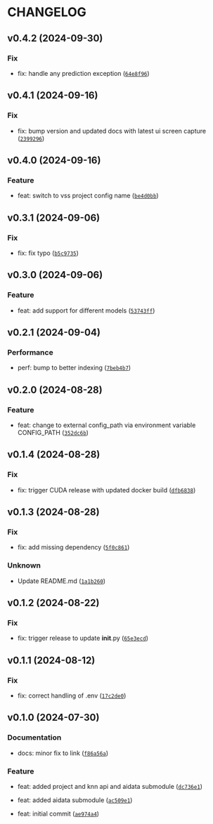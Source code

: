 # CHANGELOG

## v0.4.2 (2024-09-30)

### Fix

* fix: handle any prediction exception ([`64e8f96`](https://github.com/mbari-org/fastapi-vss/commit/64e8f96ef4a24fdb9acb356efd6f1d6f7287df6e))

## v0.4.1 (2024-09-16)

### Fix

* fix: bump version and updated docs with latest ui screen capture ([`2399296`](https://github.com/mbari-org/fastapi-vss/commit/23992969ce70c7d819bb7a3e4689f4f3f567ee23))

## v0.4.0 (2024-09-16)

### Feature

* feat: switch to vss project config name ([`be4d0bb`](https://github.com/mbari-org/fastapi-vss/commit/be4d0bb669711b907cee792f47659b448a056728))

## v0.3.1 (2024-09-06)

### Fix

* fix: fix typo ([`b5c9735`](https://github.com/mbari-org/fastapi-vss/commit/b5c9735dbde1b34276b3799fbdb8338ce44fc9e9))

## v0.3.0 (2024-09-06)

### Feature

* feat: add support for different models ([`53743ff`](https://github.com/mbari-org/fastapi-vss/commit/53743ff9b01a8bc0d038943ab999fc2f68f4fb3d))

## v0.2.1 (2024-09-04)

### Performance

* perf: bump to better indexing ([`7beb4b7`](https://github.com/mbari-org/fastapi-vss/commit/7beb4b72a08186ca89f540262f054904509db9c0))

## v0.2.0 (2024-08-28)

### Feature

* feat: change to external config_path via environment variable CONFIG_PATH ([`352dc6b`](https://github.com/mbari-org/fastapi-vss/commit/352dc6bddfa5fa4b3fe0656324ef63bd53d05251))

## v0.1.4 (2024-08-28)

### Fix

* fix: trigger CUDA release with updated docker build ([`dfb6838`](https://github.com/mbari-org/fastapi-vss/commit/dfb68381d8a7ea445394e2dc53aae11ea1cd6c95))

## v0.1.3 (2024-08-28)

### Fix

* fix: add missing dependency ([`5f0c861`](https://github.com/mbari-org/fastapi-vss/commit/5f0c86100caabc7f2e771a9f7dde4e4e87e9eca2))

### Unknown

* Update README.md ([`1a1b260`](https://github.com/mbari-org/fastapi-vss/commit/1a1b2609f4c663adb8bbc9b5c6e4b59c40fded7e))

## v0.1.2 (2024-08-22)

### Fix

* fix: trigger release to update __init__.py ([`65e3ecd`](https://github.com/mbari-org/fastapi-vss/commit/65e3ecdde528fb222bc349a9cae6c3c7c632f0a8))

## v0.1.1 (2024-08-12)

### Fix

* fix: correct handling of .env ([`17c2de0`](https://github.com/mbari-org/fastapi-vss/commit/17c2de03d4bab636364a2def0399202b73de50b1))

## v0.1.0 (2024-07-30)

### Documentation

* docs: minor fix to link ([`f86a56a`](https://github.com/mbari-org/fastapi-vss/commit/f86a56acbf2022420f98b0ea2e33aa7a5c352265))

### Feature

* feat: added project and knn api and aidata submodule ([`dc736e1`](https://github.com/mbari-org/fastapi-vss/commit/dc736e181c18818a8f73131c2bfc81cdd27e7088))

* feat: added aidata submodule ([`ac509e1`](https://github.com/mbari-org/fastapi-vss/commit/ac509e19618b15b3489f6e4ec229097adabacf06))

* feat: initial commit ([`ae974a4`](https://github.com/mbari-org/fastapi-vss/commit/ae974a4aeeb5e2084b46ff27e2d18513708fff23))
